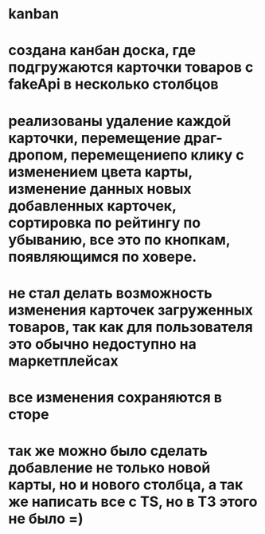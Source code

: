 # kanban
# создана канбан доска, где подгружаются карточки товаров с fakeApi в несколько столбцов
# реализованы удаление каждой карточки, перемещение драг-дропом, перемещениепо клику с изменением цвета карты, изменение данных новых добавленных карточек, сортировка по рейтингу по убыванию, все это по кнопкам, появляющимся по ховере.
# не стал делать возможность изменения карточек загруженных товаров, так как для пользователя это обычно недоступно на маркетплейсах
# все изменения сохраняются в сторе
# так же можно было сделать добавление не только новой карты, но и нового столбца, а так же написать все с TS, но в ТЗ этого не было =)

